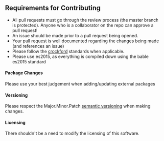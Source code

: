 ## Requirements for Contributing

* All pull requests must go through the review process (the master branch is protected). Anyone who is a collaborator on the repo can approve a pull request!
* An issue should be made prior to a pull request being opened.
* Your pull request is well documented regarding the changes being made (and references an issue)
* Please follow the [crockford](http://javascript.crockford.com/code.html) standards when applicable.
* Please use es2015, as everything is compiled down using the bable es2015 standard

#### Package Changes

Please use your best judgement when adding/updating external packages

#### Versioning

Please respect the Major.Minor.Patch [semantic versioning](http://semver.org/) when making changes.

#### Licensing

There shouldn't be a need to modify the licensing of this software.
